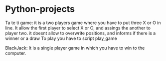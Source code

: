 # Python-projects

Ta te ti game: 
it is a two players game where you have to put three X or O in line. It allow the first player to select X or O, and assings the another to player two.
it doesnt allow to overwrite positions, and informs if there is a winner or a draw
To play you have to script play_game

BlackJack:
It is a single player game in which you have to win to the computer. 
